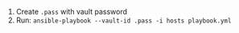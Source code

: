 1. Create `.pass` with vault password
2. Run: `ansible-playbook --vault-id .pass -i hosts playbook.yml`
